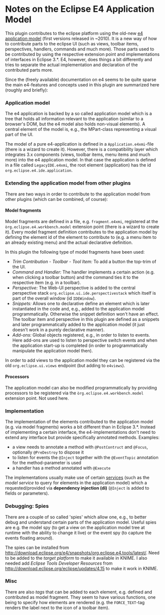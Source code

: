 # Notes on the Eclipse E4 Application Model

This plugin contributes to the eclipse platform using the old-new [e4 application model](https://wiki.eclipse.org/Eclipse4/RCP) (first versions released in ~2010).
It is a new way of how to contribute parts to the eclipse UI (such as views, toolbar items, perspectives, handlers, commands and much more).
Those parts used to be contributed by using the respective extension point and implementations of interfaces in Eclipse 3.*. E4, however, does things a bit differently and tries to separate the actual implementation and declaration of the contributed parts more.

Since the (freely available) documentation on e4 seems to be quite sparse the main e4-features and concepts used in this plugin are summarized here (roughly and briefly):

### Application model

The e4 application is backed by a so called application model which is a tree that holds all information relevant to the application (similar to a browser's DOM, but the e4 model also holds non-visual elements).
A central element of the model is, e.g., the MPart-class representing a visual part of the UI.

The model of a pure e4-application is defined in a `Application.e4xmi`-file (there is a wizard to create it). 
However, there is a compatibility layer which integrates 3.x components (views, toolbar items, menu items and much more) into the e4 application model. In that case the application is defined in a file called `LegacyIDE.e4xmi`, the root element (application) has the id `org.eclipse.e4.ide.application`.

### Extending the application model from other plugins

There are two ways in order to contribute to the application model from other plugins (which can be combined, of course):

####  Model fragments

Model fragments are defined in a file, e.g. `fragment.e4xmi`, registered at the `òrg.eclipse.e4.workbench.model` extension point (there is a wizard to create it). Every model fragment definition contributes to the application model by defining the element id of the element to contribute to (e.g. a menu item to an already existing menu) and the actual declarative definition.

In this plugin the following type of model fragments have been used:
* _Trim Contribution - Toolbar - Tool Item:_
To add a button the top-trim of the UI.
* _Command and Handler:_
The handler implements a certain action (e.g. when clicking a toolbar button) and the command ties it to the respective item (e.g. in a toolbar).
* _Perspective:_
The Web-UI perspective is added to the central perspective stack `org.eclipse.ui.ide.perspectivestack` which itself is part of the overall window (id `IDEWindow`).
* _Snippets:_ Allows one to declarative define an element which is later instantiated in the code and, e.g., added to the application model programmatically. Otherwise the snippet definition won't have an effect. The toolbar item and perspective in this plugin are defined as a snippets and later programmatically added to the application model (it just doesn't work in a purely declarative manner).
* _Add-ons:_
Global objects registered, e.g., in order to listen to events. Here add-ons are used to listen to perspective switch events and when the application start-up is completed (in order to programmatically manipulate the application model then).

In order to add views to the application model they can be registered via the old `org.eclipse.ui.views` endpoint (but adding to `e4views`).

#### Processors

The application model can also be modified programmatically by providing processors to be registered via the `òrg.eclipse.e4.workbench.model` extension point. Not used here.


### Implementation

The implementation of the elements contributed to the application model (e.g. via model fragments) works a bit different than in Eclipse 3.*. Instead of implementing a certain interface, the e4-implementations don't need to extend any interface but provide specifically annotated methods.
Examples:
* a view needs to annotate a method with `@PostContruct` and `@Focus`, optionally `@PreDestroy` to dispose it
* to listen for events the `@Inject` together with the `@EventTopic` annotation for the method-parameter is used
* a handler has a method annotated with `@Execute`

The implementations usually make use of certain [services](https://www.vogella.com/tutorials/Eclipse4Services/article.html) (such as the _model service_ to query for elements in the application model) which a requested/provided via **dependency injection (di)** (`@Inject` is added to fields or parameters).

### Debugging: Spies

There are a couple of so called 'spies' which allow one, e.g., to better debug and understand certain parts of the application model. Useful spies are e.g. the model spy (to get a view on the application model tree at runtime with the ability to change it live) or the event spy (to capture the events floating around).

The spies can be installed from http://download.eclipse.org/e4/snapshots/org.eclipse.e4.tools/latest/. Need to be added to the _target platform_ to make it available in KNIME. I also needed add _Eclipse Tools Developer Resources_  from http://download.eclipse.org/eclipse/updates/4.15 to make it work in KNIME.

### Misc

There are also _tags_ that can be added to each element, e.g. defined and contributed as model fragment. They seem to have various functions, one being to specify how elements are rendered (e.g. the `FORCE_TEXT`-tag renders the label next to the icon of a toolbar item).